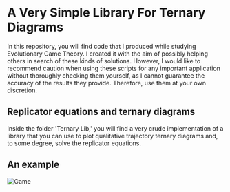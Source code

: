 # A Very Simple Library For Ternary Diagrams

In this repository, you will find code that I produced while studying Evolutionary Game Theory. I created it with the aim of possibly helping others in search of these kinds of solutions. However, I would like to recommend caution when using these scripts for any important application without thoroughly checking them yourself, as I cannot guarantee the accuracy of the results they provide. Therefore, use them at your own discretion.

## Replicator equations and ternary diagrams
Inside the folder 'Ternary Lib,' you will find a very crude implementation of a library that you can use to plot qualitative trajectory ternary diagrams and, to some degree, solve the replicator equations.

## An example

![Game](https://github.com/edvvi/a-very-simple-ternary-lib/assets/157051183/3a0517c3-490d-4e7d-ac1d-9a004e490c90)
